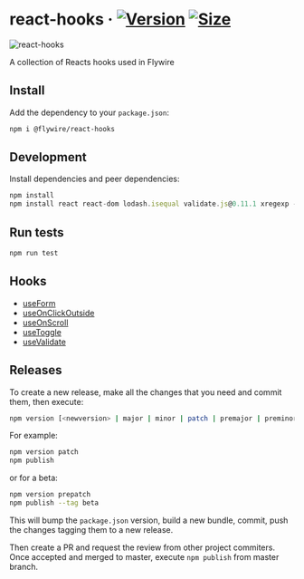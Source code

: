 # react-hooks &middot; [<img alt="Version" src="https://img.shields.io/npm/v/@flywire/react-hooks.svg">](https://www.npmjs.com/package/@flywire/react-hooks) [<img alt="Size" src="https://img.shields.io/bundlephobia/min/@flywire/react-hooks">](https://bundlephobia.com/result?p=@flywire/react-hooks)

![react-hooks](https://p43.f3.n0.cdn.getcloudapp.com/items/KouBAgwO/fly-hooks.png?v=f90b5de7d97396f9883cfc17d0784516)

A collection of Reacts hooks used in Flywire

## Install

Add the dependency to your `package.json`:

```bash
npm i @flywire/react-hooks
```

## Development

Install dependencies and peer dependencies:

```javascript
npm install
npm install react react-dom lodash.isequal validate.js@0.11.1 xregexp --no-save
```

## Run tests

```sh
npm run test
```

## Hooks

- [useForm](src/useForm/README.md)
- [useOnClickOutside](src/useOnClickOutside/README.md)
- [useOnScroll](src/useOnScroll/README.md)
- [useToggle](src/useToggle/README.md)
- [useValidate](src/useValidate/README.md)

## Releases

To create a new release, make all the changes that you need and commit them,
then execute:

```bash
npm version [<newversion> | major | minor | patch | premajor | preminor | prepatch | prerelease | from-git]
```

For example:

```bash
npm version patch
npm publish
```

or for a beta:

```bash
npm version prepatch
npm publish --tag beta
```

This will bump the `package.json` version, build a new bundle, commit, push the
changes tagging them to a new release.

Then create a PR and request the review from other project commiters. Once
accepted and merged to master, execute `npm publish` from master branch.
